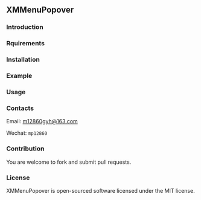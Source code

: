 ## XMMenuPopover


### Introduction


### Rquirements


### Installation


### Example


### Usage

### Contacts

Email: [m12860gyh@163.com](mailto:?to=m12860gyh@163.com&subject=关于Paste&body=Hi，MinMao)

Wechat: `mp12860`

<!--Bolg: [https://blog.csdn.net/u012988591](https://blog.csdn.net/u012988591)-->


### Contribution

You are welcome to fork and submit pull requests.



### License

XMMenuPopover is open-sourced software licensed under the MIT license.

